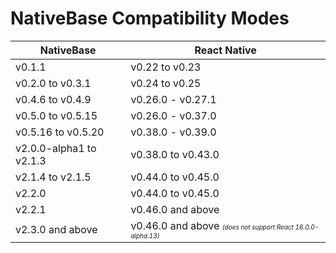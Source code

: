 # NativeBase Compatibility Modes

<table width="80%" class="table table-hover">
            <thead>
                <tr>
                    <th>NativeBase</th>
                    <th>React Native</th>
                </tr>
            </thead>
            <tbody>
                <tr>
                    <td>v0.1.1</td>
                    <td>v0.22 to v0.23</td>
                </tr>
                <tr>
                    <td>v0.2.0 to v0.3.1</td>
                    <td>v0.24 to v0.25</td>
                </tr>
                <tr>
                    <td>v0.4.6 to v0.4.9</td>
                    <td>v0.26.0 - v0.27.1</td>
                </tr>
                <tr>
                    <td>v0.5.0 to v0.5.15</td>
                    <td>v0.26.0 - v0.37.0 </td>
                </tr>
                <tr>
                    <td>v0.5.16 to v0.5.20</td>
                    <td>v0.38.0 - v0.39.0 </td>
                </tr>
                <tr>
                    <td>v2.0.0-alpha1 to v2.1.3</td>
                    <td>v0.38.0 to v0.43.0</td>
                </tr>
                <tr>
                    <td>v2.1.4 to v2.1.5</td>
                    <td>v0.44.0 to v0.45.0</td>
                </tr>
                <tr>
                    <td>v2.2.0</td>
                    <td>v0.44.0 to v0.45.0</td>
                </tr>
                <tr>
                    <td>v2.2.1</td>
                    <td>v0.46.0 and above</td>
                </tr>
                <tr>
                    <td>v2.3.0 and above</td>
                    <td>
                        v0.46.0 and above
                        <font size="1">
                            <i>(does not support React 16.0.0-alpha.13)</i>
                        </font>
                    </td>
                </tr>
            </tbody>
        </table><br />
